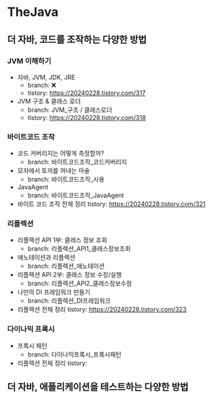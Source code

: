 # TheJava 

## 더 자바, 코드를 조작하는 다양한 방법 

### JVM 이해하기
- 자바, JVM, JDK, JRE
  - branch: ❌
  - tistory: https://20240228.tistory.com/317
- JVM 구조 & 클래스 로더 
  - branch: JVM_구조 / 클래스로더 
  - tistory: https://20240228.tistory.com/318
 
### 바이트코드 조작
- 코드 커버리지는 어떻게 측정할까?
  - branch: 바이트코드조작_코드커버리지
- 모자에서 토끼를 꺼내는 마술
  - branch: 바이트코드조작_사용 
- JavaAgent
  - branch: 바이트코드조작_JavaAgent
- 바이트 코드 조작 전체 정리 tistory: https://20240228.tistory.com/321

### 리플렉션 
- 리플렉션 API 1부: 클래스 정보 조회
  - branch: 리플렉션_API1_클래스정보조회 
- 애노테이션과 리플렉션
  - branch: 리플렉션_애노테이션
- 리플렉션 API 2부: 클래스 정보 수정/실행
  - branch: 리플렉션_API2_클래스정보수정
- 나만의 DI 프레임워크 만들기 
  - branch: 리플렉션_DI프레임워크 
- 리플렉션 전체 정리 tistory: https://20240228.tistory.com/323

### 다이나믹 프록시 
- 프록시 패턴 
  - branch: 다이나믹프록시_프록시패턴
- 리플렉션 전체 정리 tistory:

## 더 자바, 애플리케이션을 테스트하는 다양한 방법
